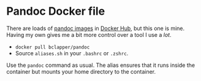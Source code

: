 # Pandoc Docker file

There are loads of [pandoc images][] in [Docker Hub][], but this one is
mine. Having my own gives me a bit more control over a tool I use a _lot_.

- `docker pull bclapper/pandoc`
- Source `aliases.sh` in your `.bashrc` or `.zshrc`.

Use the `pandoc` command as usual. The alias ensures that it runs inside
the container but mounts your home directory to the container.

[pandoc images]: https://hub.docker.com/search?q=pandoc&type=image&sort=updated_at&order=desc
[Docker hub]: https://hub.docker.com
